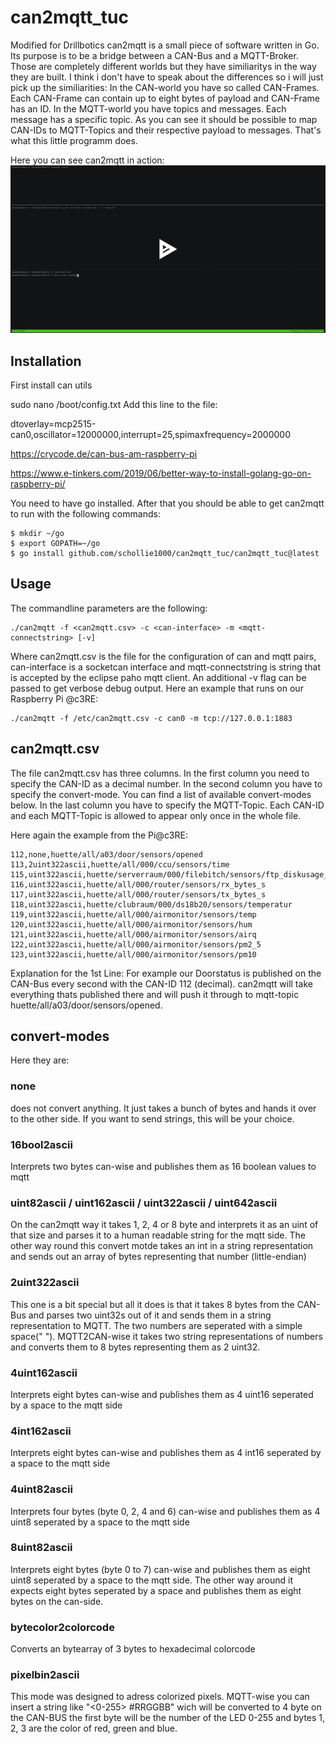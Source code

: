 
# can2mqtt_tuc

Modified for Drillbotics 
can2mqtt is a small piece of software written in Go. Its purpose is to be a bridge between a CAN-Bus and a MQTT-Broker. Those are completely different worlds but they have similiaritys in the way they are built. I think i don't have to speak about the differences so i will just pick up the similiarities: In the CAN-world you have so called CAN-Frames. Each CAN-Frame can contain up to eight bytes of payload and CAN-Frame has an ID. In the MQTT-world you have topics and messages. Each message has a specific topic. As you can see it should be possible to map CAN-IDs to MQTT-Topics and their respective payload to messages. That's what this little programm does.

Here you can see can2mqtt in action:
[![can2mqtt demo](screenshot.png)](https://asciinema.org/a/542608?autoplay=1)

## Installation
First install can utils

sudo nano /boot/config.txt
Add this line to the file:

dtoverlay=mcp2515-can0,oscillator=12000000,interrupt=25,spimaxfrequency=2000000

https://crycode.de/can-bus-am-raspberry-pi

https://www.e-tinkers.com/2019/06/better-way-to-install-golang-go-on-raspberry-pi/

You need to have go installed. After that you should be able to get can2mqtt to run with the following commands:
```
$ mkdir ~/go
$ export GOPATH=~/go
$ go install github.com/schollie1000/can2mqtt_tuc/can2mqtt_tuc@latest
```

## Usage
The commandline parameters are the following:
 ```
 ./can2mqtt -f <can2mqtt.csv> -c <can-interface> -m <mqtt-connectstring> [-v]
 ```
 
Where can2mqtt.csv is the file for the configuration of can and mqtt pairs, can-interface is a socketcan interface and mqtt-connectstring is string that is accepted by the eclipse paho mqtt client. An additional -v flag can be passed to get verbose debug output. Here an example that runs on our Raspberry Pi @c3RE:
```
./can2mqtt -f /etc/can2mqtt.csv -c can0 -m tcp://127.0.0.1:1883
```
## can2mqtt.csv
The file can2mqtt.csv has three columns. In the first column you need to specify the CAN-ID as a decimal number. In the second column you have to specify the convert-mode. You can find a list of available convert-modes below. In the last column you have to specify the MQTT-Topic. Each CAN-ID and each MQTT-Topic is allowed to appear only once in the whole file.

Here again the example from the Pi@c3RE:

```
112,none,huette/all/a03/door/sensors/opened
113,2uint322ascii,huette/all/000/ccu/sensors/time
115,uint322ascii,huette/serverraum/000/filebitch/sensors/ftp_diskusage_percent
116,uint322ascii,huette/all/000/router/sensors/rx_bytes_s
117,uint322ascii,huette/all/000/router/sensors/tx_bytes_s
118,uint322ascii,huette/clubraum/000/ds18b20/sensors/temperatur
119,uint322ascii,huette/all/000/airmonitor/sensors/temp
120,uint322ascii,huette/all/000/airmonitor/sensors/hum
121,uint322ascii,huette/all/000/airmonitor/sensors/airq
122,uint322ascii,huette/all/000/airmonitor/sensors/pm2_5
123,uint322ascii,huette/all/000/airmonitor/sensors/pm10
```

Explanation for the 1st Line: For example our Doorstatus is published on the CAN-Bus every second with the CAN-ID 112 (decimal). can2mqtt will take everything thats published there and will push it through to mqtt-topic huette/all/a03/door/sensors/opened.

## convert-modes
Here they are:
### none
does not convert anything. It just takes a bunch of bytes and hands it over to the other side. If you want to send strings, this will be your choice.
### 16bool2ascii
Interprets two bytes can-wise and publishes them as 16 boolean values to mqtt
### uint82ascii / uint162ascii / uint322ascii / uint642ascii 
On the can2mqtt way it takes 1, 2, 4 or 8 byte and interprets it as an uint of that size and parses it to a human readable string for the mqtt side. The other way round this convert motde takes an int in a string representation and sends out an array of bytes representing that number (little-endian)
### 2uint322ascii
This one is a bit special but all it does is that it takes 8 bytes from the CAN-Bus and parses two uint32s out of it and sends them in a string representation to MQTT. The two numbers are seperated with a simple space(" "). MQTT2CAN-wise it takes two string representations of numbers and converts them to 8 bytes representing them as 2 uint32.
### 4uint162ascii
Interprets eight bytes can-wise and publishes them as 4 uint16 seperated by a space to the mqtt side
### 4int162ascii
Interprets eight bytes can-wise and publishes them as 4 int16 seperated by a space to the mqtt side
### 4uint82ascii
Interprets four bytes (byte 0, 2, 4 and 6) can-wise and publishes them as 4 uint8 seperated by a space to the mqtt side
### 8uint82ascii
Interprets eight bytes (byte 0 to 7) can-wise and publishes them as eight uint8 seperated by a space to the mqtt side. The other way around it expects eight bytes seperated by a space and publishes them as eight bytes on the can-side.
### bytecolor2colorcode
Converts an bytearray of 3 bytes to hexadecimal colorcode
### pixelbin2ascii
This mode was designed to adress colorized pixels. MQTT-wise you can insert a string like "<0-255> #RRGGBB" wich will be converted to 4 byte on the CAN-BUS the first byte will be the number of the LED 0-255 and bytes 1, 2, 3 are the color of red, green and blue.


